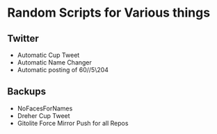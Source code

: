 # Random Scripts for Various things

## Twitter   
- Automatic Cup Tweet  
- Automatic Name Changer  
- Automatic posting of 60//5\204 

## Backups
- NoFacesForNames
- Dreher Cup Tweet
- Gitolite Force Mirror Push for all Repos
